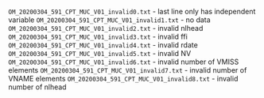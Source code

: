 <!--
SPDX-FileCopyrightText: 2025 Florian Obersteiner / KIT
SPDX-FileContributor: Florian Obersteiner <f.obersteiner@kit.edu>

SPDX-License-Identifier: CC-BY-SA-4.0
-->

`OM_20200304_591_CPT_MUC_V01_invalid0.txt` - last line only has independent variable
`OM_20200304_591_CPT_MUC_V01_invalid1.txt` - no data
`OM_20200304_591_CPT_MUC_V01_invalid2.txt` - invalid nlhead
`OM_20200304_591_CPT_MUC_V01_invalid3.txt` - invalid ffi
`OM_20200304_591_CPT_MUC_V01_invalid4.txt` - invalid rdate
`OM_20200304_591_CPT_MUC_V01_invalid5.txt` - invalid NV
`OM_20200304_591_CPT_MUC_V01_invalid6.txt` - invalid number of VMISS elements
`OM_20200304_591_CPT_MUC_V01_invalid7.txt` - invalid number of VNAME elements
`OM_20200304_591_CPT_MUC_V01_invalid8.txt` - invalid number of nlhead

